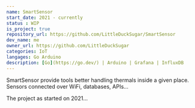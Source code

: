 ```yaml
---
name: SmartSensor
start_date: 2021 - currently
status : WIP
is_project: true
repository_url: https://github.com/LittleDuckSugar/SmartSensor
dev_name: me
owner_url: https://github.com/LittleDuckSugar
categories: IoT
langages: Go Arduino
description: [Go](https://go.dev/) | Arduino | Grafana | InfluxDB
---
```

SmartSensor provide tools better handling thermals inside a given place.
Sensors connected over WiFi, databases, APIs... 

The project as started on 2021...